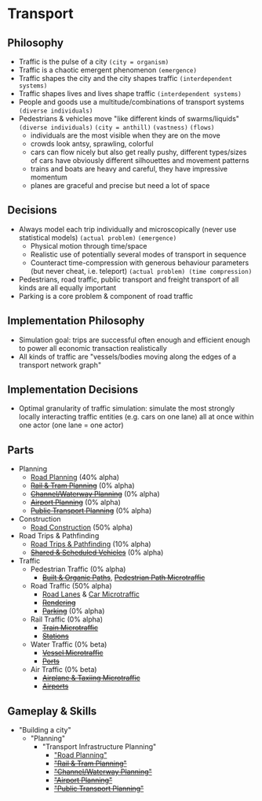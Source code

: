 # Transport

## Philosophy

* Traffic is the pulse of a city `(city = organism)`
* Traffic is a chaotic emergent phenomenon `(emergence)`
* Traffic shapes the city and the city shapes traffic `(interdependent systems)`
* Traffic shapes lives and lives shape traffic `(interdependent systems)`
* People and goods use a multitude/combinations of transport systems `(diverse individuals)`
* Pedestrians & vehicles move "like different kinds of swarms/liquids" `(diverse individuals)` `(city = anthill)` `(vastness)` `(flows)`
    * individuals are the most visible when they are on the move
    * crowds look antsy, sprawling, colorful 
    * cars can flow nicely but also get really pushy, different types/sizes of cars have obviously different silhouettes and movement patterns
    * trains and boats are heavy and careful, they have impressive momentum
    * planes are graceful and precise but need a lot of space

## Decisions

* Always model each trip individually and microscopically (never use statistical models) `(actual problem)` `(emergence)`
    * Physical motion through time/space
    * Realistic use of potentially several modes of transport in sequence
    * Counteract time-compression with generous behaviour parameters (but never cheat, i.e. teleport) `(actual problem) (time compression)`
* Pedestrians, road traffic, public transport and freight transport of all kinds are all equally important
* Parking is a core problem & component of road traffic

## Implementation Philosophy

* Simulation goal: trips are successful often enough and efficient enough to power all economic transaction realistically
* All kinds of traffic are "vessels/bodies moving along the edges of a transport network graph"

## Implementation Decisions

* Optimal granularity of traffic simulation: simulate the most strongly locally interacting traffic entities (e.g. cars on one lane) all at once within one actor (one lane = one actor)

## Parts

* Planning
   * [Road Planning](planning/README.md) (40% alpha)
   * ~~[Rail & Tram Planning]()~~ (0% alpha)
   * ~~[Channel/Waterway Planning]()~~ (0% alpha)
   * ~~[Airport Planning]()~~ (0% alpha)
   * ~~[Public Transport Planning]()~~ (0% alpha)
* Construction
   * [Road Construction](construction/README.md) (50% alpha)
* Road Trips & Pathfinding
   * [Road Trips & Pathfinding](pathfinding/README.md) (10% alpha)
   * ~~[Shared & Scheduled Vehicles]()~~ (0% alpha)
* Traffic
   * Pedestrian Traffic (0% alpha)
      * ~~[Built & Organic Paths]()~~, ~~[Pedestrian Path Microtraffic]()~~
   * Road Traffic (50% alpha)
      * [Road Lanes](lane/README.md) & [Car Microtraffic](microtraffic/README.md)
      * ~~[Rendering](rendering/README.md)~~
      * ~~[Parking]()~~ (0% alpha)
   * Rail Traffic (0% alpha)
      * ~~[Train Microtraffic]()~~
      * ~~[Stations]()~~
   * Water Traffic (0% beta)
      * ~~[Vessel Microtraffic]()~~
      * ~~[Ports]()~~
   * Air Traffic (0% beta)
      * ~~[Airplane & Taxiing Microtraffic]()~~
      * ~~[Airports]()~~

## Gameplay & Skills

* "Building a city"
   * "Planning"
      * "Transport Infrastructure Planning"
         * ["Road Planning"](planning/README.md#road-planning-skill)
         * ~~["Rail & Tram Planning"]()~~
         * ~~["Channel/Waterway Planning"]()~~
         * ~~["Airport Planning"]()~~
         * ~~["Public Transport Planning"]()~~
